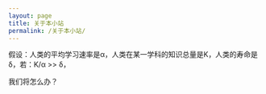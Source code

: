 ```yaml
---
layout: page
title: 关于本小站
permalink: /关于本小站/
---
```


假设：人类的平均学习速率是α，人类在某一学科的知识总量是K，人类的寿命是δ，若：K/α >> δ，

我们将怎么办？
